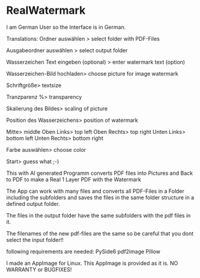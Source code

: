 # RealWatermark
I am German User so the Interface is in German.


Translations:
Ordner auswählen > select folder with PDF-Files


Ausgabeordner auswählen > select output folder


Wasserzeichen Text eingeben (optional) > enter watermark text (option)


Wasserzeichen-Bild hochladen> choose picture for image watermark


Schriftgröße> textsize


Tranzparenz %> transparency


Skalierung des Bildes> scaling of picture


Position des Wasserzeichens> position of watermark 

Mitte> middle
Oben Links> top left
Oben Rechts> top right
Unten Links> bottom left
Unten Rechts> bottom right


Farbe auswählen> choose color


Start> guess what ;-)



This with AI generated Programm converts PDF files into Pictures and Back to PDF to make a Real 1 Layer PDF with the Watermark

The App can work with many files and converts all PDF-Files in a Folder including the subfolders and saves the files in the same folder structure in a defined output folder.

The files in the output folder have the same subfolders with the pdf files in it. 

The filenames of the new pdf-files are the same so be careful that you dont select the input folder!!

following requirements are needed:
PySide6
pdf2image
Pillow

I made an AppImage for Linux.
This AppImage is provided as it is. NO WARRANTY or BUGFIXES!
